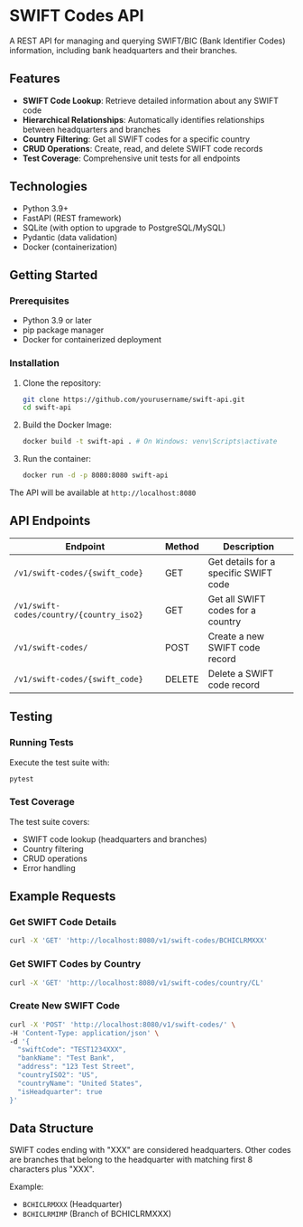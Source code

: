 # SWIFT Codes API

A REST API for managing and querying SWIFT/BIC (Bank Identifier Codes) information, including bank headquarters and their branches.

## Features

- **SWIFT Code Lookup**: Retrieve detailed information about any SWIFT code
- **Hierarchical Relationships**: Automatically identifies relationships between headquarters and branches
- **Country Filtering**: Get all SWIFT codes for a specific country
- **CRUD Operations**: Create, read, and delete SWIFT code records
- **Test Coverage**: Comprehensive unit tests for all endpoints

## Technologies

- Python 3.9+
- FastAPI (REST framework)
- SQLite (with option to upgrade to PostgreSQL/MySQL)
- Pydantic (data validation)
- Docker (containerization)

## Getting Started

### Prerequisites

- Python 3.9 or later
- pip package manager
- Docker for containerized deployment

### Installation

1. Clone the repository:
   ```bash
   git clone https://github.com/yourusername/swift-api.git
   cd swift-api
   ```

2. Build the Docker Image:
   ```bash
   docker build -t swift-api . # On Windows: venv\Scripts\activate
   ```

3. Run the container:
   ```bash
   docker run -d -p 8080:8080 swift-api
   ```




The API will be available at `http://localhost:8080`

## API Endpoints

| Endpoint | Method | Description |
|----------|--------|-------------|
| `/v1/swift-codes/{swift_code}` | GET | Get details for a specific SWIFT code |
| `/v1/swift-codes/country/{country_iso2}` | GET | Get all SWIFT codes for a country |
| `/v1/swift-codes/` | POST | Create a new SWIFT code record |
| `/v1/swift-codes/{swift_code}` | DELETE | Delete a SWIFT code record |

## Testing

### Running Tests

Execute the test suite with:
```bash
pytest
```

### Test Coverage

The test suite covers:
- SWIFT code lookup (headquarters and branches)
- Country filtering
- CRUD operations
- Error handling


## Example Requests

### Get SWIFT Code Details
```bash
curl -X 'GET' 'http://localhost:8080/v1/swift-codes/BCHICLRMXXX'
```

### Get SWIFT Codes by Country
```bash
curl -X 'GET' 'http://localhost:8080/v1/swift-codes/country/CL'
```

### Create New SWIFT Code
```bash
curl -X 'POST' 'http://localhost:8080/v1/swift-codes/' \
-H 'Content-Type: application/json' \
-d '{
  "swiftCode": "TEST1234XXX",
  "bankName": "Test Bank",
  "address": "123 Test Street",
  "countryISO2": "US",
  "countryName": "United States",
  "isHeadquarter": true
}'
```

## Data Structure

SWIFT codes ending with "XXX" are considered headquarters. Other codes are branches that belong to the headquarter with matching first 8 characters plus "XXX".

Example:
- `BCHICLRMXXX` (Headquarter)
- `BCHICLRMIMP` (Branch of BCHICLRMXXX)
